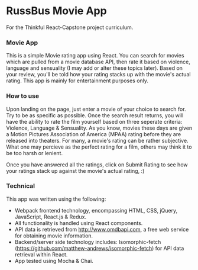 # RussBus Movie App

For the Thinkful React-Capstone project curriculum.

### Movie App

This is a simple Movie rating app using React. You can search for movies which are pulled from a movie database API, then rate it based on violence, language and sensuality (I may add or alter these topics later). Based on your review, you'll be told how your rating stacks up with the movie's actual rating. This app is mainly for entertainment purposes only.

### How to use

Upon landing on the page, just enter a movie of your choice to search for. Try to be as specific as possible. Once the search result returns, you will have the ability to rate the film yourself based on three seperate criteria: Violence, Language & Sensuality. As you know, movies these days are given a Motion Pictures Association of America (MPAA) rating before they are released into theaters. For many, a movie's rating can be rather subjective. What one may percieve as the perfect rating for a film, others may think it to be too harsh or lenient.

Once you have answered all the ratings, click on Submit Rating to see how your ratings stack up against the movie's actual rating, :)

### Technical

This app was written using the following:
* Webpack frontend technology, encompassing HTML, CSS, jQuery, JavaScript, React.js & Redux.
* All functionality is handled using React components.
* API data is retrieved from http://www.omdbapi.com, a free web service for obtaining movie information.
* Backend/server side technology includes: Isomorphic-fetch (https://github.com/matthew-andrews/isomorphic-fetch) for API data retrieval within React.
* App tested using Mocha & Chai.

